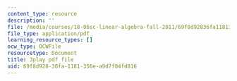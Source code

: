 ```yaml
---
content_type: resource
description: ''
file: /media/courses/18-06sc-linear-algebra-fall-2011/69f8d92836fa1181356ea9d7f04fd816_D8u1LV9CnCk.pdf
file_type: application/pdf
learning_resource_types: []
ocw_type: OCWFile
resourcetype: Document
title: 3play pdf file
uid: 69f8d928-36fa-1181-356e-a9d7f04fd816
---
```

